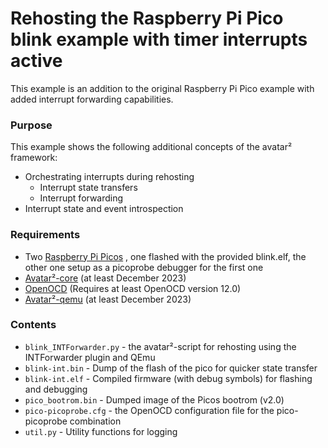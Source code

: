 # Rehosting the Raspberry Pi Pico blink example with timer interrupts active
This example is an addition to the original Raspberry Pi Pico example with added interrupt forwarding capabilities.

### Purpose

This example shows the following additional concepts of the avatar² framework:
* Orchestrating interrupts during rehosting
  * Interrupt state transfers
  * Interrupt forwarding
* Interrupt state and event introspection

### Requirements
- Two [Raspberry Pi Picos](https://www.raspberrypi.com/products/raspberry-pi-pico/)
  , one flashed with the provided blink.elf, the other one setup as a picoprobe debugger for the first one
- [Avatar²-core](https://github.com/avatartwo/avatar2) (at least December 2023)
- [OpenOCD](http://openocd.org/) (Requires at least OpenOCD version 12.0)
- [Avatar²-qemu](https://github.com/avatartwo/avatar-qemu) (at least December 2023)

### Contents
- `blink_INTForwarder.py` - the avatar²-script for rehosting using the INTForwarder plugin and QEmu
- `blink-int.bin` - Dump of the flash of the pico for quicker state transfer
- `blink-int.elf` - Compiled firmware (with debug symbols) for flashing and debugging
- `pico_bootrom.bin` - Dumped image of the Picos bootrom (v2.0)
- `pico-picoprobe.cfg` - the OpenOCD configuration file for the pico-picoprobe combination
- `util.py` - Utility functions for logging
